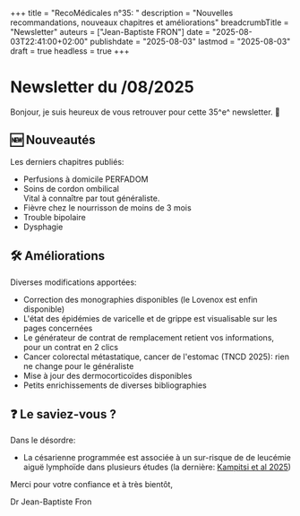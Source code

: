 +++
title = "RecoMédicales n°35: "
description = "Nouvelles recommandations, nouveaux chapitres et améliorations"
breadcrumbTitle = "Newsletter"
auteurs = ["Jean-Baptiste FRON"]
date = "2025-08-03T22:41:00+02:00"
publishdate = "2025-08-03"
lastmod = "2025-08-03"
draft = true
headless = true
+++

# Newsletter du /08/2025

Bonjour, je suis heureux de vous retrouver pour cette 35^e^ newsletter. 📰

## 🆕 Nouveautés

Les derniers chapitres publiés:

- Perfusions à domicile PERFADOM
- Soins de cordon ombilical  
  Vital à connaître par tout généraliste.
- Fièvre chez le nourrisson de moins de 3 mois
- Trouble bipolaire
- Dysphagie

## 🛠️ Améliorations

Diverses modifications apportées:

- Correction des monographies disponibles (le Lovenox est enfin disponible)
- L'état des épidémies de varicelle et de grippe est visualisable sur les pages concernées
- Le générateur de contrat de remplacement retient vos informations, pour un contrat en 2 clics
- Cancer colorectal métastatique, cancer de l'estomac (TNCD 2025): rien ne change pour le généraliste
- Mise à jour des dermocorticoïdes disponibles
- Petits enrichissements de diverses bibliographies

## ❓ Le saviez-vous ?

Dans le désordre:

- La césarienne programmée est associée à un sur-risque de de leucémie aiguë lymphoïde dans plusieurs études (la dernière: [Kampitsi et al 2025](https://onlinelibrary.wiley.com/doi/10.1002/ijc.70027))

Merci pour votre confiance et à très bientôt,

Dr Jean-Baptiste Fron
